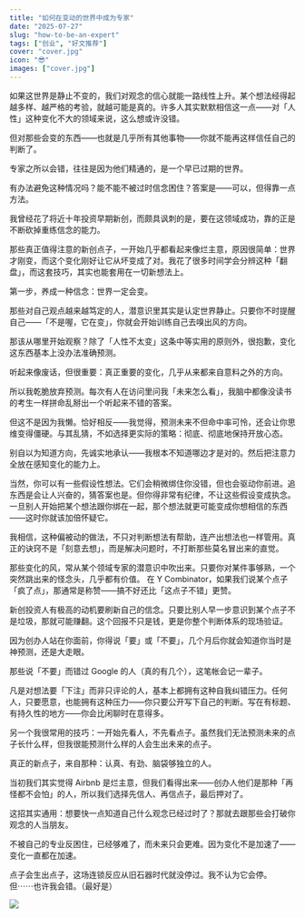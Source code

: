 ```yaml
---
title: "如何在变动的世界中成为专家"
date: "2025-07-27"
slug: "how-to-be-an-expert"
tags: ["创业", "好文推荐"]
cover: "cover.jpg"
icon: "😎"
images: ["cover.jpg"]
---
```

如果这世界是静止不变的，我们对观念的信心就能一路线性上升。某个想法经得起越多样、越严格的考验，就越可能是真的。许多人其实默默相信这一点——对「人性」这种变化不大的领域来说，这么想或许没错。



但对那些会变的东西——也就是几乎所有其他事物——你就不能再这样信任自己的判断了。



专家之所以会错，往往是因为他们精通的，是一个早已过期的世界。



有办法避免这种情况吗？能不能不被过时信念困住？答案是——可以，但得靠一点方法。



我曾经花了将近十年投资早期新创，而颇具讽刺的是，要在这领域成功，靠的正是不断砍掉重练信念的能力。



那些真正值得注意的新创点子，一开始几乎都看起来像烂主意，原因很简单：世界才刚变，而这个变化刚好让它从坏变成了对。我花了很多时间学会分辨这种「翻盘」，而这套技巧，其实也能套用在一切新想法上。



第一步，养成一种信念：世界一定会变。



那些对自己观点越来越笃定的人，潜意识里其实是认定世界静止。只要你不时提醒自己——「不是喔，它在变」，你就会开始训练自己去嗅出风的方向。



那该从哪里开始观察？除了「人性不太变」这条中等实用的原则外，很抱歉，变化这东西基本上没办法准确预测。



听起来像废话，但很重要：真正重要的变化，几乎从来都来自意料之外的方向。



所以我乾脆放弃预测。每次有人在访问里问我「未来怎么看」，我脑中都像没读书的考生一样拼命乱掰出一个听起来不错的答案。



但这不是因为我懒。恰好相反——我觉得，预测未来不但命中率可怜，还会让你思维变得僵硬。与其乱猜，不如选择更实际的策略：彻底、彻底地保持开放心态。



别自以为知道方向，先诚实地承认——我根本不知道哪边才是对的。然后把注意力全放在感知变化的能力上。



当然，你可以有一些假设性想法。它们会稍微绑住你没错，但也会驱动你前进。追东西是会让人兴奋的，猜答案也是。但你得非常有纪律，不让这些假设变成执念。
一旦别人开始把某个想法跟你绑在一起，那个想法就更可能变成你想相信的东西——这时你就该加倍怀疑它。



我相信，这种偏被动的做法，不只对判断想法有帮助，连产出想法也一样管用。真正的诀窍不是「刻意去想」，而是解决问题时，不打断那些莫名冒出来的直觉。



那些变化的风，常从某个领域专家的潜意识中吹出来。只要你对某件事够熟，一个突然跳出来的怪念头，几乎都有价值。
在 Y Combinator，如果我们说某个点子「疯了点」，那通常是称赞——搞不好还比「这点子不错」更赞。



新创投资人有极高的动机要刷新自己的信念。只要比别人早一步意识到某个点子不是垃圾，那就可能赚翻。这个回报不只是钱，更是你整个判断体系的现场验证。



因为创办人站在你面前，你得说「要」或「不要」，几个月后你就会知道你当时是神预测，还是大走眼。



那些说「不要」而错过 Google 的人（真的有几个），这笔帐会记一辈子。



凡是对想法要「下注」而非只评论的人，基本上都拥有这种自我纠错压力。任何人，只要愿意，也能拥有这种压力——你只要公开写下自己的判断。写在有标题、有持久性的地方——你会比闲聊时在意得多。



另一个我很常用的技巧：一开始先看人，不先看点子。虽然我们无法预测未来的点子长什么样，但我很能预测什么样的人会生出未来的点子。



真正的新点子，来自那种：认真、有劲、脑袋够独立的人。



当初我们其实觉得 Airbnb 是烂主意，但我们看得出来——创办人他们是那种「再怪都不会怕」的人，所以我们选择先信人、再信点子，最后押对了。



这招其实通用：想要快一点知道自己什么观念已经过时了？那就去跟那些会打破你观念的人当朋友。



不被自己的专业反困住，已经够难了，而未来只会更难。因为变化不是加速了——变化一直都在加速。



点子会生出点子，这场连锁反应从旧石器时代就没停过。我不认为它会停。
但⋯⋯也许我会错。（最好是）




![](https://prod-files-secure.s3.us-west-2.amazonaws.com/112d0858-5090-4d34-a606-b75eb8d65fd2/46476355-9cf3-4e99-9b7a-3531bc426380/1000202064.png?X-Amz-Algorithm=AWS4-HMAC-SHA256&X-Amz-Content-Sha256=UNSIGNED-PAYLOAD&X-Amz-Credential=ASIAZI2LB466ZQ4ZT6CF%2F20251016%2Fus-west-2%2Fs3%2Faws4_request&X-Amz-Date=20251016T231231Z&X-Amz-Expires=3600&X-Amz-Security-Token=IQoJb3JpZ2luX2VjEO7%2F%2F%2F%2F%2F%2F%2F%2F%2F%2FwEaCXVzLXdlc3QtMiJHMEUCIQDfvUOm%2BIWyHfySvk1xkGe%2FRqD9nChEviZQAQuyMKuXgQIgMeDVuIdKpGDpnHwotqrjoKfaiAf4LAXT3L6Xgh63UEIqiAQIl%2F%2F%2F%2F%2F%2F%2F%2F%2F%2F%2FARAAGgw2Mzc0MjMxODM4MDUiDKgxP0knoS3eS57ecSrcA3MaMF%2BuunRT3B3fm8oYGejptygdReTvDmIRnH937yE3p6Utx3T%2B0Zl7DHwFRymZ7CYRfe%2F0nzl3aLioXH7h%2F2tFx9NV%2FbvYd%2BnDj%2B6W8ZZVtaUlqh%2FRTykLsmQTsSuvJfyAb25EH26zncJBaI4iyo8Ev9NG6Ms4z2mcSsSmoIHCbiDWehryOiorSEuyZUO%2FK51xQ%2Flx2Xy34k%2B1nffV%2BNN9Urv3kqqiuu8jBJejrJk8Yp66vzunH4nb8whiHdIBOB%2Fgy%2BJqY%2BNTULlGMxQnAoj7opbce%2BzxXkQac13%2FQ46L4IM8QEUInwMWJtvGMhFawygoJcEEus2GjJ3LRMqfsi9WSqAaPLLJemfPmzsQYh4Dk6WDX0ncc9VyqPyjaQlpeABq5i3Ag00bcDxBefTZyNbLj6uX4W1TgBUIBTLv4PRwtAUSwvvWjcPCXS0PgXUZdpD4IJx%2FSlq0HipBcFYwp%2FCM%2BTiEHE94Gxtj%2BQgKFYP5Pu2evvzqQpp9nhN%2Brf1YPtzV7K9aF0AoeTuSM2Yia3oyJq%2BZbige9Gx91fDMBT8jX9lz4nAK9UNGxbfDmQRds8kM6GAUbkFFn1o6R0IpF1pVBSngswXVLKHRerzVeUFBgJa5pdxXL1IsVNf2MPnXxccGOqUBlsZY97K3Rd0yBTMfKLoXdQbXYB7rT0C%2Flx7D325IC%2BjBhnDobAuCCr05XapvOuaDy%2FY%2B7P%2FIaYpCgTgMMb1NSdokY%2Fz4ZQsU7nC49FLdKDyKW7B4rgZWwvz%2BMLoWeE3cfGjQaCrzbeLpkYallDdm5j6hzEaPT2bxrZcz6bgzU5bsrfpcS3UhuaaSkft%2FmhXOaTCknw%2FT7IP34kbPsdjPZqHa%2FXqJ&X-Amz-Signature=372b29511370a2029c73cc797911ffebce3c656c38f03bf923b4edac0edd0cbe&X-Amz-SignedHeaders=host&x-amz-checksum-mode=ENABLED&x-id=GetObject)

